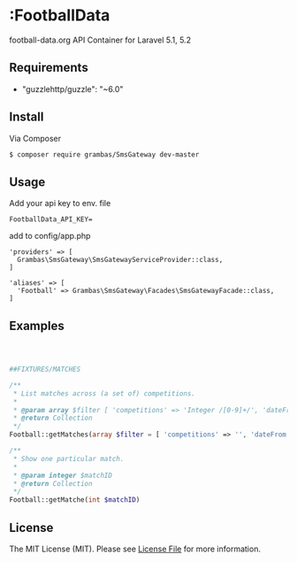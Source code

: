 # :FootballData


football-data.org API Container for Laravel 5.1, 5.2


## Requirements
-  "guzzlehttp/guzzle": "~6.0"


## Install

Via Composer

``` bash
$ composer require grambas/SmsGateway dev-master
```

## Usage


Add your api key to env. file

```
FootballData_API_KEY=
```
add to config/app.php 
``` 
'providers' => [
  Grambas\SmsGateway\SmsGatewayServiceProvider::class,
]

'aliases' => [
  'Football' => Grambas\SmsGateway\Facades\SmsGatewayFacade::class,
]
```

## Examples
```php



##FIXTURES/MATCHES

/**
 * List matches across (a set of) competitions.	
 *
 * @param array $filter [ 'competitions' => 'Integer /[0-9]+/', 'dateFrom' => 'yyyy-MM-dd', 'dateTo' => 'yyyy-MM-dd', 'status' => 'SCHEDULED | LIVE | IN_PLAY | PAUSED | FINISHED | POSTPONED | SUSPENDED | CANCELED' ]
 * @return Collection
 */
Football::getMatches(array $filter = [ 'competitions' => '', 'dateFrom' => '', 'dateTo' => '', 'status' => '' ])

/**
 * Show one particular match.	
 *
 * @param integer $matchID
 * @return Collection
 */
Football::getMatche(int $matchID)

```


## License

The MIT License (MIT). Please see [License File](LICENSE.md) for more information.

[link-packagist]: https://packagist.org/packages/grambas/football-data
[link-author]: https://github.com/grambas
